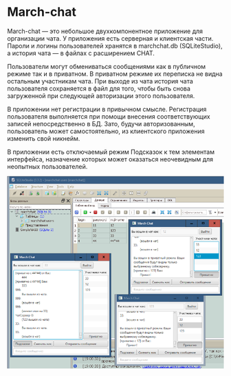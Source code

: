 # March-chat

March-chat — это небольшое двухкомпонентное приложение для организации чата. У приложения есть серверная и клиентская части. Пароли и логины пользователей хранятся в marchchat.db (SQLiteStudio), а история чата — в файлах с расширением CHAT. 

Пользователи могут обмениваться сообщениями как в публичном режиме так и в приватном. В приватном режиме их переписка не видна остальным участникам чата. При выходе из чата история чата пользователя сохраняется в файл для того, чтобы быть снова загруженной при следующей авторизации этого пользователя.

В приложении нет регистрации в привычном смысле. Регистрация пользователя выполняется при помощи внесения соответствующих записей непосредственно в БД. Зато, будучи авторизованным, пользователь может самостоятельно, из клиентского приложения изменить свой никнейм.

В приложении есть отключаемый режим Подсказок к тем элементам интерфейса, назначение которых может оказаться неочевидным для неопытных пользователей.

![](https://raw.githubusercontent.com/Topsy-Goo/marchChat/main/descriptions/img/(2021%2C11%2C03%20%40%2019'12'14).png)